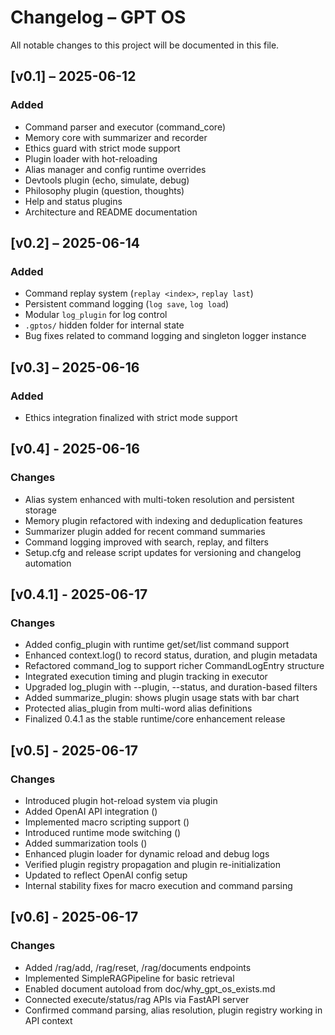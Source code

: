 # Changelog – GPT OS

All notable changes to this project will be documented in this file.

## [v0.1] – 2025-06-12
### Added
- Command parser and executor (command_core)
- Memory core with summarizer and recorder
- Ethics guard with strict mode support
- Plugin loader with hot-reloading
- Alias manager and config runtime overrides
- Devtools plugin (echo, simulate, debug)
- Philosophy plugin (question, thoughts)
- Help and status plugins
- Architecture and README documentation

## [v0.2] – 2025-06-14
### Added
- Command replay system (`replay <index>`, `replay last`)
- Persistent command logging (`log save`, `log load`)
- Modular `log_plugin` for log control
- `.gptos/` hidden folder for internal state
- Bug fixes related to command logging and singleton logger instance

## [v0.3] – 2025-06-16
### Added
- Ethics integration finalized with strict mode support


## [v0.4] - 2025-06-16
### Changes
- Alias system enhanced with multi-token resolution and persistent storage
- Memory plugin refactored with indexing and deduplication features
- Summarizer plugin added for recent command summaries
- Command logging improved with search, replay, and filters
- Setup.cfg and release script updates for versioning and changelog automation


## [v0.4.1] - 2025-06-17
### Changes
- Added config_plugin with runtime get/set/list command support
- Enhanced context.log() to record status, duration, and plugin metadata
- Refactored command_log to support richer CommandLogEntry structure
- Integrated execution timing and plugin tracking in executor
- Upgraded log_plugin with --plugin, --status, and duration-based filters
- Added summarize_plugin: shows plugin usage stats with bar chart
- Protected alias_plugin from multi-word alias definitions
- Finalized 0.4.1 as the stable runtime/core enhancement release


## [v0.5] - 2025-06-17
### Changes
- Introduced plugin hot-reload system via  plugin
- Added OpenAI API integration ()
- Implemented macro scripting support ()
- Introduced runtime mode switching ()
- Added summarization tools ()
- Enhanced plugin loader for dynamic reload and debug logs
- Verified plugin registry propagation and plugin re-initialization
- Updated  to reflect OpenAI config setup
- Internal stability fixes for macro execution and command parsing


## [v0.6] - 2025-06-17
### Changes
- Added /rag/add, /rag/reset, /rag/documents endpoints
- Implemented SimpleRAGPipeline for basic retrieval
- Enabled document autoload from doc/why_gpt_os_exists.md
- Connected execute/status/rag APIs via FastAPI server
- Confirmed command parsing, alias resolution, plugin registry working in API context


